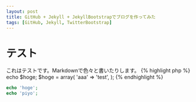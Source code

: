 ```yaml
---
layout: post
title: GitHub + Jekyll + JekyllBootstrapでブログを作ってみた
tags: [GitHub, Jekyll, TwitterBootstrap]
---
```

# テスト
これはテストです。Markdownで色々と書いたりします。
{% highlight php %}
echo $hoge;
$hoge = array(
  'aaa' => 'test',
);
{% endhighlight %}

```php
echo 'hoge';
echo 'piyo';
```
